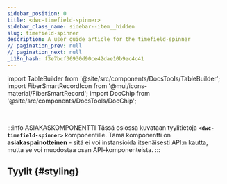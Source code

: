 ```yaml
---
sidebar_position: 0
title: <dwc-timefield-spinner>
sidebar_class_name: sidebar--item__hidden
slug: timefield-spinner
description: A user guide article for the timefield-spinner
// pagination_prev: null
// pagination_next: null
_i18n_hash: f3e7bcf36930d90ce42dae10b9ec4c41
---
```

import TableBuilder from '@site/src/components/DocsTools/TableBuilder';
import FiberSmartRecordIcon from '@mui/icons-material/FiberSmartRecord';
import DocChip from '@site/src/components/DocsTools/DocChip';

<DocChip chip='shadow' />

<br />

:::info ASIAKASKOMPONENTTI
Tässä osiossa kuvataan tyylitietoja **`<dwc-timefield-spinner>`** komponentille. Tämä komponentti on **asiakaspainotteinen** - sitä ei voi instansioida itsenäisesti API:n kautta, mutta se voi muodostaa osan API-komponenteista.
:::

## Tyylit {#styling}

<TableBuilder name="dwc-timefield-spinner" clientComponent />
